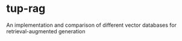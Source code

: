 # tup-rag
An implementation and comparison of different vector databases for retrieval-augmented generation
